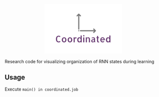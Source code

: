 <div align="center">
 <img src="images/logo.png" width="250"> 
</div>

Research code for visualizing organization of RNN states during learning

## Usage

Execute `main() in coordinated.job`
